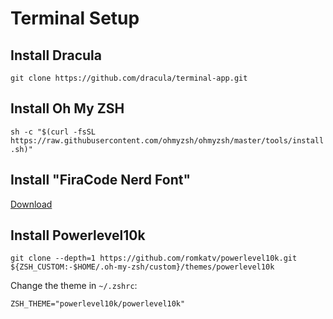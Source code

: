 # Terminal Setup

## Install Dracula

`git clone https://github.com/dracula/terminal-app.git`

## Install Oh My ZSH

`sh -c "$(curl -fsSL https://raw.githubusercontent.com/ohmyzsh/ohmyzsh/master/tools/install.sh)"`

## Install "FiraCode Nerd Font"

[Download](https://github.com/ryanoasis/nerd-fonts/releases/download/v3.0.2/FiraCode.zip)

## Install Powerlevel10k

`git clone --depth=1 https://github.com/romkatv/powerlevel10k.git ${ZSH_CUSTOM:-$HOME/.oh-my-zsh/custom}/themes/powerlevel10k`

Change the theme in `~/.zshrc`:

`ZSH_THEME="powerlevel10k/powerlevel10k"`

